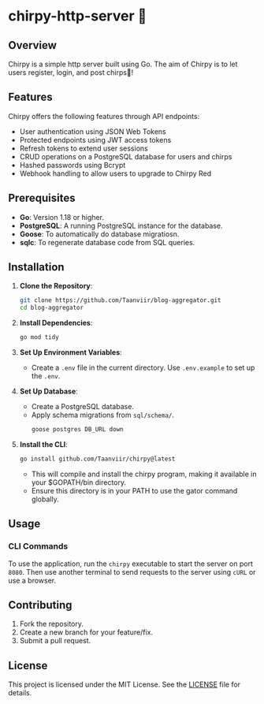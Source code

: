 # chirpy-http-server 🐤

## Overview
Chirpy is a simple http server built using Go. The aim of Chirpy is to let users register, login, and post chirps🐤!

## Features
Chirpy offers the following features through API endpoints:
- User authentication using JSON Web Tokens
- Protected endpoints using JWT access tokens
- Refresh tokens to extend user sessions
- CRUD operations on a PostgreSQL database for users and chirps
- Hashed passwords using Bcrypt
- Webhook handling to allow users to upgrade to Chirpy Red

## Prerequisites

- **Go**: Version 1.18 or higher.
- **PostgreSQL**: A running PostgreSQL instance for the database.
- **Goose**: To automatically do database migratiosn.
- **sqlc**: To regenerate database code from SQL queries.

## Installation

1. **Clone the Repository**:
    ```bash
    git clone https://github.com/Taanviir/blog-aggregator.git
    cd blog-aggregator
    ```

2. **Install Dependencies**:
    ```bash
    go mod tidy
    ```

3. **Set Up Environment Variables**:
    - Create a `.env` file in the current directory. Use `.env.example` to set up the `.env`.

4. **Set Up Database**:
    - Create a PostgreSQL database.
    - Apply schema migrations from `sql/schema/`.
      ```bash
      goose postgres DB_URL down
      ```

5. **Install the CLI**:
    ```bash
    go install github.com/Taanviir/chirpy@latest
    ```
    - This will compile and install the chirpy program, making it available in your $GOPATH/bin directory.
    - Ensure this directory is in your PATH to use the gator command globally.

## Usage

### CLI Commands

To use the application, run the `chirpy` executable to start the server on port `8080`.
Then use another terminal to send requests to the server using `cURL` or use a browser.

## Contributing

1. Fork the repository.
2. Create a new branch for your feature/fix.
3. Submit a pull request.

## License

This project is licensed under the MIT License. See the [LICENSE](LICENSE) file for details.

